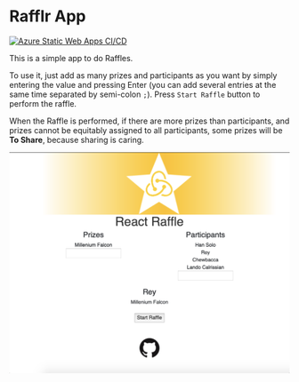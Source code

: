 # Rafflr App
[![Azure Static Web Apps CI/CD](https://github.com/hectortosa/rafflr/actions/workflows/azure-static-web-apps-happy-cliff-03b050f03.yml/badge.svg)](https://github.com/hectortosa/rafflr/actions/workflows/azure-static-web-apps-happy-cliff-03b050f03.yml)

This is a simple app to do Raffles.

To use it, just add as many prizes and participants as you want by simply entering the value and pressing Enter (you can add several entries at the same time separated by semi-colon `;`). Press `Start Raffle` button to perform the raffle.

When the Raffle is performed, if there are more prizes than participants, and prizes cannot be equitably assigned to all participants, some prizes will be **To Share**, because sharing is caring.

![Screenshot of the app](screenshot.png)
